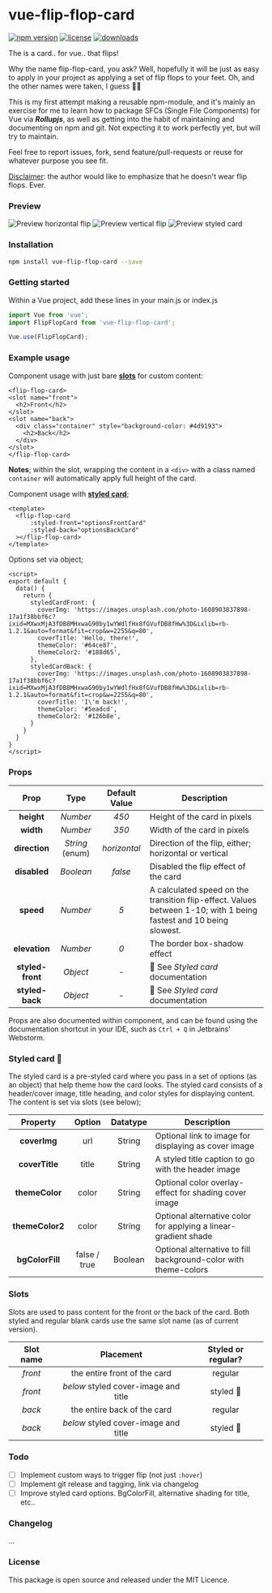 # vue-flip-flop-card

[![npm version](https://img.shields.io/npm/v/vue-flip-flop-card.svg)](https://img.shields.io/npm/l/vue-flip-flop-card.svg)
[![license](https://img.shields.io/npm/l/vue-flip-flop-card.svg)](https://img.shields.io/npm/l/vue-flip-flop-card.svg)
[![downloads](https://img.shields.io/npm/dt/vue-flip-flop-card.svg)](https://www.npmjs.com/package/vue-flip-flop-card)

The is a card.. for vue.. that flips!

Why the name flip-flop-card, you ask? Well, hopefully it will be just as easy to
apply in your project as applying a set of flip flops to your feet. Oh, and the other names were taken, I guess 🤷‍♂️

This is my first attempt making a reusable npm-module, and it's mainly an exercise for me to learn how to package SFCs (Single File Components) for Vue via ***Rollupjs***, as well as getting into the habit of maintaining and documenting on npm and git. Not expecting it to work perfectly yet, but will try to maintain.

Feel free to report issues, fork, send feature/pull-requests or reuse for whatever purpose you see fit.

<u>Disclaimer</u>: the author would like to emphasize that he doesn't wear flip flops. Ever.

### Preview

![Preview horizontal flip](preview1.gif)
![Preview vertical flip](preview2.gif)
![Preview styled card](preview3.gif)

### Installation

```bash
npm install vue-flip-flop-card --save
```

### Getting started

Within a Vue project, add these lines in your main.js or index.js

```js
import Vue from 'vue';
import FlipFlopCard from 'vue-flip-flop-card';

Vue.use(FlipFlopCard);
```

### Example usage

Component usage with just bare <u>**slots**</u> for custom content:

```vue
<flip-flop-card>
<slot name="front">
  <h2>Front</h2>
</slot>
<slot name="back">
  <div class="container" style="background-color: #4d9193">
    <h2>Back</h2>
  </div>
</slot>
</flip-flop-card>
```

**Notes**; within the slot, wrapping the content in a `<div>` with a class named `container` will automatically apply
full height of the card.

Component usage with <u>**styled card**</u>;

```vue
<template>
  <flip-flop-card
      :styled-front="optionsFrontCard"
      :styled-back="optionsBackCard"
  ></flip-flop-card>
</template>
```
Options set via object;
```vue
<script>
export default {
  data() {
    return {
      styledCardFront: {
        coverImg: 'https://images.unsplash.com/photo-1608903837898-17a1f38bbf6c?ixid=MXwxMjA3fDB8MHxwaG90by1wYWdlfHx8fGVufDB8fHw%3D&ixlib=rb-1.2.1&auto=format&fit=crop&w=2255&q=80',
        coverTitle: 'Hello, there!',
        themeColor: '#64ce87',
        themeColor2: '#188d65',
      },
      styledCardBack: {
        coverImg: 'https://images.unsplash.com/photo-1608903837898-17a1f38bbf6c?ixid=MXwxMjA3fDB8MHxwaG90by1wYWdlfHx8fGVufDB8fHw%3D&ixlib=rb-1.2.1&auto=format&fit=crop&w=2255&q=80',
        coverTitle: 'I\'m back!',
        themeColor: '#5eadcd',
        themeColor2: '#126b8e',
      }
    }
  }
}
</script>
```

### Props

Prop | Type | Default Value | Description
:---: | :---: | :---: | ---
**height** | *Number* | *450* | Height of the card in pixels
**width** | *Number* | *350* | Width of the card in pixels
**direction** | *String* (enum) | *horizontal* | Direction of the flip, either; horizontal or vertical
**disabled** | *Boolean* | *false* | Disabled the flip effect of the card
**speed** | *Number* | *5* | A calculated speed on the transition flip-effect. Values between 1-10; with 1 being fastest and 10 being slowest.
**elevation** | *Number* | *0* | The border box-shadow effect
**styled-front** | *Object* | - | 🎴 See _Styled card_ documentation
**styled-back** | *Object* | - | 🎴 See _Styled card_ documentation

Props are also documented within component, and can be found using the documentation shortcut in your IDE, such
as `Ctrl + Q` in Jetbrains' Webstorm.

### Styled card 🎴

The styled card is a pre-styled card where you pass in a set of options (as an object) that help theme how the card
looks. The styled card consists of a header/cover image, title heading, and color styles for displaying content. The
content is set via slots (see below);

Property | Option | Datatype | Description
:---: | :---: | :---: | ---
**coverImg** | url | String | Optional link to image for displaying as cover image
**coverTitle** | title | String | A styled title caption to go with the header image
**themeColor** | color | String | Optional color overlay-effect for shading cover image
**themeColor2** | color | String | Optional alternative color for applying a linear-gradient shade
**bgColorFill** | false / true | Boolean | Optional alternative to fill background-color with theme-colors

### Slots

Slots are used to pass content for the front or the back of the card. Both styled and regular blank cards use the same
slot name (as of current version).

Slot name | Placement | Styled or regular?
:---: | :---: | :---:
_front_ | the entire front of the card | regular
_front_ | _below_ styled cover-image and title | styled 🎴
_back_ | the entire back of the card | regular
_back_ | _below_ styled cover-image and title | styled 🎴

### Todo

-[ ] Implement custom ways to trigger flip (not just `:hover`)
-[ ] Implement git release and tagging, link via changelog
-[ ] Improve styled card options. BgColorFill, alternative shading for title, etc..

### Changelog

...

### License

This package is open source and released under the MIT Licence.